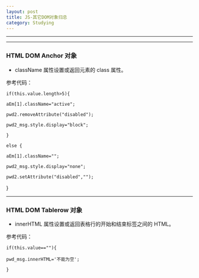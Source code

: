 ```yaml
---
layout: post
title: JS-其它DOM对象归总
category: Studying
---
```


---

---

### HTML DOM Anchor 对象

+ className 属性设置或返回元素的 class 属性。

参考代码：

`if(this.value.length>5){`

`aEm[1].className="active";`

`pwd2.removeAttribute("disabled");`

`pwd2_msg.style.display="block";`

`}`

`else {`

`aEm[1].className="";`

`pwd2_msg.style.display="none";`

`pwd2.setAttribute("disabled","");`

}


---

### HTML DOM Tablerow 对象

+ innerHTML 属性设置或返回表格行的开始和结束标签之间的 HTML。

参考代码：

`if(this.value==""){`

`pwd_msg.innerHTML='不能为空';`

`}`


